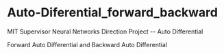 # Auto-Diferential_forward_backward
MIT Supervisor Neural Networks Direction Project -- Auto Differential

Forward Auto Differential and Backward Auto Differential
